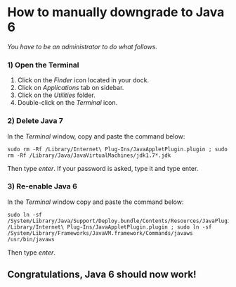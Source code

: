 How to manually downgrade to Java 6
==============

_You have to be an administrator to do what follows._

### 1) Open the Terminal

1. Click on the _Finder_ icon located in your dock.
2. Click on _Applications_ tab on sidebar.
3. Click on the _Utilities_ folder.
4. Double-click on the _Terminal_ icon.

### 2) Delete Java 7

In the _Terminal_ window, copy and paste the command below:

    sudo rm -Rf /Library/Internet\ Plug-Ins/JavaAppletPlugin.plugin ; sudo rm -Rf /Library/Java/JavaVirtualMachines/jdk1.7*.jdk

Then type _enter_. If your password is asked, type it and type enter.

### 3) Re-enable Java 6

In the _Terminal_ window copy and paste the command below:

    sudo ln -sf /System/Library/Java/Support/Deploy.bundle/Contents/Resources/JavaPlugin2_NPAPI.plugin /Library/Internet\ Plug-Ins/JavaAppletPlugin.plugin ; sudo ln -sf /System/Library/Frameworks/JavaVM.framework/Commands/javaws /usr/bin/javaws

Then type _enter_.

## Congratulations, Java 6 should now work!
